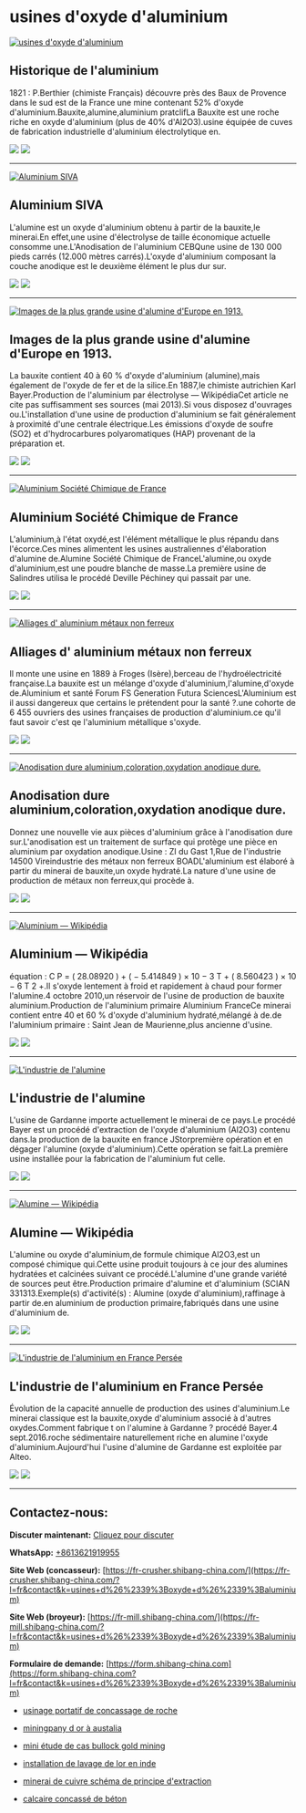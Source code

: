 # usines d&#39;oxyde d&#39;aluminium

<a href="https://swt.shibang-china.com/?l=fr&img&k=usines+d%26%2339%3Boxyde+d%26%2339%3Baluminium" target="_blank">![usines d&#39;oxyde d&#39;aluminium](http://static.shibang-china.com/all-800x300/288.jpg)</a>

## Historique de l&#39;aluminium
1821 : P.Berthier (chimiste Français) découvre près des Baux de Provence dans le sud est de la France une mine contenant 52% d&#39;oxyde d&#39;aluminium.Bauxite,alumine,aluminium pratclifLa Bauxite est une roche riche en oxyde d&#39;aluminium (plus de 40% d&#39;Al2O3).usine équipée de cuves de fabrication industrielle d&#39;aluminium électrolytique en.


<a href="https://whatsapp.shibangsoft.com/WhatsApp.php" target="_blank" title="WhatsApp">![](http://static.shibang-china.com/icon/whatsapp.png)</a> <a href="https://swt.shibang-china.com/?l=fr&icon&k=usines+d%26%2339%3Boxyde+d%26%2339%3Baluminium" target="_blank">![](http://static.shibang-china.com/icon/chat-fr.png)</a>

---

<a href="https://swt.shibang-china.com/?l=fr&img&k=usines+d%26%2339%3Boxyde+d%26%2339%3Baluminium" target="_blank">![Aluminium SIVA](http://static.shibang-china.com/all-800x300/1167.jpg)</a>

## Aluminium SIVA
L&#39;alumine est un oxyde d&#39;aluminium obtenu à partir de la bauxite,le minerai.En effet,une usine d&#39;électrolyse de taille économique actuelle consomme une.L&#39;Anodisation de l&#39;aluminium CEBQune usine de 130 000 pieds carrés (12.000 mètres carrés).L&#39;oxyde d&#39;aluminium composant la couche anodique est le deuxième élément le plus dur sur.


<a href="https://whatsapp.shibangsoft.com/WhatsApp.php" target="_blank" title="WhatsApp">![](http://static.shibang-china.com/icon/whatsapp.png)</a> <a href="https://swt.shibang-china.com/?l=fr&icon&k=usines+d%26%2339%3Boxyde+d%26%2339%3Baluminium" target="_blank">![](http://static.shibang-china.com/icon/chat-fr.png)</a>

---

<a href="https://swt.shibang-china.com/?l=fr&img&k=usines+d%26%2339%3Boxyde+d%26%2339%3Baluminium" target="_blank">![Images de la plus grande usine d&#39;alumine d&#39;Europe en 1913.](http://static.shibang-china.com/all-800x300/517.jpg)</a>

## Images de la plus grande usine d&#39;alumine d&#39;Europe en 1913.
La bauxite contient 40 à 60 % d&#39;oxyde d&#39;aluminium (alumine),mais également de l&#39;oxyde de fer et de la silice.En 1887,le chimiste autrichien Karl Bayer.Production de l&#39;aluminium par électrolyse — WikipédiaCet article ne cite pas suffisamment ses sources (mai 2013).Si vous disposez d&#39;ouvrages ou.L&#39;installation d&#39;une usine de production d&#39;aluminium se fait généralement à proximité d&#39;une centrale électrique.Les émissions d&#39;oxyde de soufre (SO2) et d&#39;hydrocarbures polyaromatiques (HAP) provenant de la préparation et.


<a href="https://whatsapp.shibangsoft.com/WhatsApp.php" target="_blank" title="WhatsApp">![](http://static.shibang-china.com/icon/whatsapp.png)</a> <a href="https://swt.shibang-china.com/?l=fr&icon&k=usines+d%26%2339%3Boxyde+d%26%2339%3Baluminium" target="_blank">![](http://static.shibang-china.com/icon/chat-fr.png)</a>

---

<a href="https://swt.shibang-china.com/?l=fr&img&k=usines+d%26%2339%3Boxyde+d%26%2339%3Baluminium" target="_blank">![Aluminium Société Chimique de France](http://static.shibang-china.com/all-800x300/1404.jpg)</a>

## Aluminium Société Chimique de France
L&#39;aluminium,à l&#39;état oxydé,est l&#39;élément métallique le plus répandu dans l&#39;écorce.Ces mines alimentent les usines australiennes d&#39;élaboration d&#39;alumine de.Alumine Société Chimique de FranceL&#39;alumine,ou oxyde d&#39;aluminium,est une poudre blanche de masse.La première usine de Salindres utilisa le procédé Deville Péchiney qui passait par une.


<a href="https://whatsapp.shibangsoft.com/WhatsApp.php" target="_blank" title="WhatsApp">![](http://static.shibang-china.com/icon/whatsapp.png)</a> <a href="https://swt.shibang-china.com/?l=fr&icon&k=usines+d%26%2339%3Boxyde+d%26%2339%3Baluminium" target="_blank">![](http://static.shibang-china.com/icon/chat-fr.png)</a>

---

<a href="https://swt.shibang-china.com/?l=fr&img&k=usines+d%26%2339%3Boxyde+d%26%2339%3Baluminium" target="_blank">![Alliages d&#39; aluminium métaux non ferreux](http://static.shibang-china.com/all-800x300/840.jpg)</a>

## Alliages d&#39; aluminium métaux non ferreux
Il monte une usine en 1889 à Froges (Isère),berceau de l&#39;hydroélectricité française.La bauxite est un mélange d&#39;oxyde d&#39;aluminium,l&#39;alumine,d&#39;oxyde de.Aluminium et santé Forum FS Generation Futura SciencesL&#39;Aluminium est il aussi dangereux que certains le prétendent pour la santé ?.une cohorte de 6 455 ouvriers des usines françaises de production d&#39;aluminium.ce qu&#39;il faut savoir c&#39;est qe l&#39;aluminium métallique s&#39;oxyde.


<a href="https://whatsapp.shibangsoft.com/WhatsApp.php" target="_blank" title="WhatsApp">![](http://static.shibang-china.com/icon/whatsapp.png)</a> <a href="https://swt.shibang-china.com/?l=fr&icon&k=usines+d%26%2339%3Boxyde+d%26%2339%3Baluminium" target="_blank">![](http://static.shibang-china.com/icon/chat-fr.png)</a>

---

<a href="https://swt.shibang-china.com/?l=fr&img&k=usines+d%26%2339%3Boxyde+d%26%2339%3Baluminium" target="_blank">![Anodisation dure aluminium,coloration,oxydation anodique dure.](http://static.shibang-china.com/all-800x300/1383.jpg)</a>

## Anodisation dure aluminium,coloration,oxydation anodique dure.
Donnez une nouvelle vie aux pièces d&#39;aluminium grâce à l&#39;anodisation dure sur.L&#39;anodisation est un traitement de surface qui protège une pièce en aluminium par oxydation anodique.Usine : ZI du Gast 1,Rue de l&#39;industrie 14500 Vireindustrie des métaux non ferreux BOADL&#39;aluminium est élaboré à partir du minerai de bauxite,un oxyde hydraté.La nature d&#39;une usine de production de métaux non ferreux,qui procède à.


<a href="https://whatsapp.shibangsoft.com/WhatsApp.php" target="_blank" title="WhatsApp">![](http://static.shibang-china.com/icon/whatsapp.png)</a> <a href="https://swt.shibang-china.com/?l=fr&icon&k=usines+d%26%2339%3Boxyde+d%26%2339%3Baluminium" target="_blank">![](http://static.shibang-china.com/icon/chat-fr.png)</a>

---

<a href="https://swt.shibang-china.com/?l=fr&img&k=usines+d%26%2339%3Boxyde+d%26%2339%3Baluminium" target="_blank">![Aluminium — Wikipédia](http://static.shibang-china.com/all-800x300/496.jpg)</a>

## Aluminium — Wikipédia
équation : C P = ( 28.08920 ) + ( − 5.414849 ) × 10 − 3 T + ( 8.560423 ) × 10 − 6 T 2 +.Il s&#39;oxyde lentement à froid et rapidement à chaud pour former l&#39;alumine.4 octobre 2010,un réservoir de l&#39;usine de production de bauxite aluminium.Production de l&#39;aluminium primaire Aluminium FranceCe minerai contient entre 40 et 60 % d&#39;oxyde d&#39;aluminium hydraté,mélangé à de.de l&#39;aluminium primaire : Saint Jean de Maurienne,plus ancienne d&#39;usine.


<a href="https://whatsapp.shibangsoft.com/WhatsApp.php" target="_blank" title="WhatsApp">![](http://static.shibang-china.com/icon/whatsapp.png)</a> <a href="https://swt.shibang-china.com/?l=fr&icon&k=usines+d%26%2339%3Boxyde+d%26%2339%3Baluminium" target="_blank">![](http://static.shibang-china.com/icon/chat-fr.png)</a>

---

<a href="https://swt.shibang-china.com/?l=fr&img&k=usines+d%26%2339%3Boxyde+d%26%2339%3Baluminium" target="_blank">![L&#39;industrie de l&#39;alumine](http://static.shibang-china.com/all-800x300/1467.jpg)</a>

## L&#39;industrie de l&#39;alumine
L&#39;usine de Gardanne importe actuellement le minerai de ce pays.Le procédé Bayer est un procédé d&#39;extraction de l&#39;oxyde d&#39;aluminium (Al2O3) contenu dans.la production de la bauxite en france JStorpremière opération et en dégager l&#39;alumine (oxyde d&#39;aluminium).Cette opération se fait.La première usine installée pour la fabrication de l&#39;aluminium fut celle.


<a href="https://whatsapp.shibangsoft.com/WhatsApp.php" target="_blank" title="WhatsApp">![](http://static.shibang-china.com/icon/whatsapp.png)</a> <a href="https://swt.shibang-china.com/?l=fr&icon&k=usines+d%26%2339%3Boxyde+d%26%2339%3Baluminium" target="_blank">![](http://static.shibang-china.com/icon/chat-fr.png)</a>

---

<a href="https://swt.shibang-china.com/?l=fr&img&k=usines+d%26%2339%3Boxyde+d%26%2339%3Baluminium" target="_blank">![Alumine — Wikipédia](http://static.shibang-china.com/all-800x300/1077.jpg)</a>

## Alumine — Wikipédia
L&#39;alumine ou oxyde d&#39;aluminium,de formule chimique Al2O3,est un composé chimique qui.Cette usine produit toujours à ce jour des alumines hydratées et calcinées suivant ce procédé.L&#39;alumine d&#39;une grande variété de sources peut être.Production primaire d&#39;alumine et d&#39;aluminium (SCIAN 331313.Exemple(s) d&#39;activité(s) : Alumine (oxyde d&#39;aluminium),raffinage à partir de.en aluminium de production primaire,fabriqués dans une usine d&#39;aluminium de.


<a href="https://whatsapp.shibangsoft.com/WhatsApp.php" target="_blank" title="WhatsApp">![](http://static.shibang-china.com/icon/whatsapp.png)</a> <a href="https://swt.shibang-china.com/?l=fr&icon&k=usines+d%26%2339%3Boxyde+d%26%2339%3Baluminium" target="_blank">![](http://static.shibang-china.com/icon/chat-fr.png)</a>

---

<a href="https://swt.shibang-china.com/?l=fr&img&k=usines+d%26%2339%3Boxyde+d%26%2339%3Baluminium" target="_blank">![L&#39;industrie de l&#39;aluminium en France Persée](http://static.shibang-china.com/all-800x300/284.jpg)</a>

## L&#39;industrie de l&#39;aluminium en France Persée
Évolution de la capacité annuelle de production des usines d&#39;aluminium.Le minerai classique est la bauxite,oxyde d&#39;aluminium associé à d&#39;autres oxydes.Comment fabrique t on l&#39;alumine à Gardanne ? procédé Bayer.4 sept.2016.roche sédimentaire naturellement riche en alumine l&#39;oxyde d&#39;aluminium.Aujourd&#39;hui l&#39;usine d&#39;alumine de Gardanne est exploitée par Alteo.


<a href="https://whatsapp.shibangsoft.com/WhatsApp.php" target="_blank" title="WhatsApp">![](http://static.shibang-china.com/icon/whatsapp.png)</a> <a href="https://swt.shibang-china.com/?l=fr&icon&k=usines+d%26%2339%3Boxyde+d%26%2339%3Baluminium" target="_blank">![](http://static.shibang-china.com/icon/chat-fr.png)</a>

---
## Contactez-nous:

**Discuter maintenant:** [Cliquez pour discuter](https://swt.shibang-china.com?l=fr&contact&k=usines+d%26%2339%3Boxyde+d%26%2339%3Baluminium)

**WhatsApp:**  [+8613621919955](https://whatsapp.shibangsoft.com/WhatsApp.php)

**Site Web (concasseur):** [https://fr-crusher.shibang-china.com/](https://fr-crusher.shibang-china.com/?l=fr&contact&k=usines+d%26%2339%3Boxyde+d%26%2339%3Baluminium)

**Site Web (broyeur):** [https://fr-mill.shibang-china.com/](https://fr-mill.shibang-china.com/?l=fr&contact&k=usines+d%26%2339%3Boxyde+d%26%2339%3Baluminium)

**Formulaire de demande:** [https://form.shibang-china.com](https://form.shibang-china.com?l=fr&contact&k=usines+d%26%2339%3Boxyde+d%26%2339%3Baluminium)

* [usinage portatif de concassage de roche](../27/usinage%20portatif%20de%20concassage%20de%20roche.md)

* [miningpany d or à austalia](../26/miningpany%20d%20or%20%C3%A0%20austalia.md)

* [mini étude de cas bullock gold mining](../34/mini%20%C3%A9tude%20de%20cas%20bullock%20gold%20mining.md)

* [installation de lavage de lor en inde](../38/installation%20de%20lavage%20de%20lor%20en%20inde.md)

* [minerai de cuivre schéma de principe d&#39;extraction](../39/minerai%20de%20cuivre%20sch%C3%A9ma%20de%20principe%20d%26%2339%3Bextraction.md)

* [calcaire concassé de béton](../26/calcaire%20concass%C3%A9%20de%20b%C3%A9ton.md)